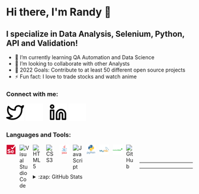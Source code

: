 # Hi there, I'm Randy  👋 

 

## I specialize in Data Analysis, Selenium, Python, API and Validation!

- 🌱 I’m currently learning QA Automation and Data Science
- 👯 I’m looking to collaborate with other Analysts
- 🚀 2022 Goals: Contribute to at least 50 different open source projects
- ⚡ Fun fact: I love to trade stocks and watch anime 
  

### Connect with me:

[![website](./img/twitter-light.svg)](https://twitter.com/TechandStocks#gh-light-mode-only)
[![website](./img/twitter-dark.svg)](https://twitter.com/TechandStocks#gh-dark-mode-only)
&nbsp;&nbsp;
[![website](./img/linkedin-light.svg)](https://www.linkedin.com/in/randy-j-griffin/#gh-light-mode-only)
[![website](./img/linkedin-dark.svg)](https://www.linkedin.com/in/randy-j-griffin/#gh-dark-mode-only)
&nbsp;&nbsp;

### Languages and Tools:

[<img align="left" alt="Selenium" width="26px" src="https://github.com/devicons/devicon/blob/v2.15.1/icons/selenium/selenium-original.svg" style="padding-right:10px;" />](https://www.selenium.dev/)
[<img align="left" alt="Visual Studio Code" width="26px" src="https://cdn.jsdelivr.net/gh/devicons/devicon/icons/vscode/vscode-original.svg" style="padding-right:10px;" />](https://code.visualstudio.com/)
[<img align="left" alt="HTML5" width="26px" src="https://cdn.jsdelivr.net/gh/devicons/devicon/icons/html5/html5-original.svg" style="padding-right:10px;" />](https://www.w3schools.com/html/)
[<img align="left" alt="CSS3" width="26px" src="https://cdn.jsdelivr.net/gh/devicons/devicon/icons/css3/css3-original.svg" style="padding-right:10px;" />](https://developer.mozilla.org/en-US/docs/Web/CSS)
[<img align="left" alt="Java" width="26px" src="https://github.com/devicons/devicon/blob/v2.15.1/icons/java/java-original-wordmark.svg" style="padding-right:10px;" />](https://docs.oracle.com/en/java/)
[<img align="left" alt="JavaScript" width="26px" src="https://cdn.jsdelivr.net/gh/devicons/devicon/icons/javascript/javascript-original.svg" style="padding-right:10px;" />](https://developer.mozilla.org/en-US/docs/Web/JavaScript)
[<img align="left" alt="Python" width="26px" src="https://github.com/devicons/devicon/blob/v2.15.1/icons/python/python-original-wordmark.svg" style="padding-right:10px;" />](https://docs.python.org/3/)
[<img align="left" alt="MySQL" width="26px" src="https://github.com/devicons/devicon/blob/v2.15.1/icons/mysql/mysql-original-wordmark.svg" style="padding-right:10px;" />](https://www.mysql.com/)
[<img align="left" alt="Cucumber" width="26px" src="https://github.com/devicons/devicon/blob/v2.15.1/icons/cucumber/cucumber-plain-wordmark.svg" style="padding-right:10px;" />](https://cucumber.io/docs/cucumber/)
[<img align="left" alt="GitHub" width="26px" src="https://user-images.githubusercontent.com/3369400/139447912-e0f43f33-6d9f-45f8-be46-2df5bbc91289.png" style="padding-right:10px;" />](https://github.com/)


<br />
<br />

---

 

---


<details>
  <summary>:zap: GitHub Stats</summary>

  <img align="left" alt="Randy's GitHub Stats" src="https://github-readme-stats.vercel.app/api?username=RandyGriffin&show_icons=true&hide_border=false&title_color=ff652f&icon_color=FFE400&bg_color=09131B&text_color=ffffff&border_color=0c1a25" />

</details>


  
[linkedin]: https://www.linkedin.com/in/randy-j-griffin/

  
